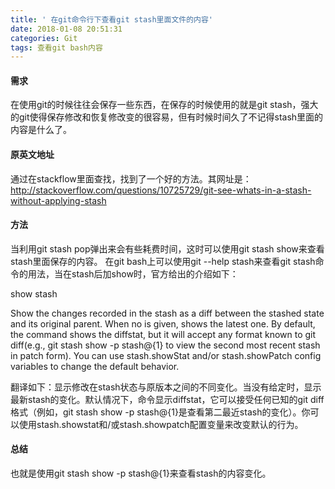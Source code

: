 ```yaml
---
title: ' 在git命令行下查看git stash里面文件的内容'
date: 2018-01-08 20:51:31
categories: Git
tags: 查看git bash内容
---
```

#### 需求
在使用git的时候往往会保存一些东西，在保存的时候使用的就是git stash，强大的git使得保存修改和恢复修改变的很容易，但有时候时间久了不记得stash里面的内容是什么了。
#### 原英文地址
通过在stackflow里面查找，找到了一个好的方法。其网址是：
http://stackoverflow.com/questions/10725729/git-see-whats-in-a-stash-without-applying-stash 
#### 方法
当利用git stash pop弹出来会有些耗费时间，这时可以使用git stash show来查看stash里面保存的内容。
在git bash上可以使用git --help stash来查看git stash命令的用法，当在stash后加show时，官方给出的介绍如下：

show stash

Show the changes recorded in the stash as a diff between the stashed state and its original parent. When no <stash> is given, shows the latest one. By default, the command shows the diffstat, but it will accept any format known to git diff(e.g., git stash show -p stash@{1} to view the second most recent stash in patch form). You can use stash.showStat and/or stash.showPatch config variables to change the default behavior.

翻译如下：显示修改在stash状态与原版本之间的不同变化。当没有<stash>给定时，显示最新stash的变化。默认情况下，命令显示diffstat，它可以接受任何已知的git diff格式（例如，git stash show -p stash@{1}是查看第二最近stash的变化）。你可以使用stash.showstat和/或stash.showpatch配置变量来改变默认的行为。
#### 总结
也就是使用git stash show -p stash@{1}来查看stash的内容变化。